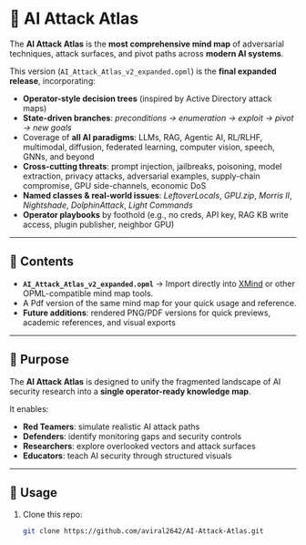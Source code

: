 # 🧠 AI Attack Atlas

The **AI Attack Atlas** is the **most comprehensive mind map** of adversarial techniques, attack surfaces, and pivot paths across **modern AI systems**.

This version (`AI_Attack_Atlas_v2_expanded.opml`) is the **final expanded release**, incorporating:
- **Operator-style decision trees** (inspired by Active Directory attack maps)
- **State-driven branches**: *preconditions → enumeration → exploit → pivot → new goals*
- Coverage of **all AI paradigms**: LLMs, RAG, Agentic AI, RL/RLHF, multimodal, diffusion, federated learning, computer vision, speech, GNNs, and beyond
- **Cross-cutting threats**: prompt injection, jailbreaks, poisoning, model extraction, privacy attacks, adversarial examples, supply-chain compromise, GPU side-channels, economic DoS
- **Named classes & real-world issues**: *LeftoverLocals*, *GPU.zip*, *Morris II*, *Nightshade*, *DolphinAttack*, *Light Commands*
- **Operator playbooks** by foothold (e.g., no creds, API key, RAG KB write access, plugin publisher, neighbor GPU)

---

## 📂 Contents
- **`AI_Attack_Atlas_v2_expanded.opml`** → Import directly into [XMind](https://xmind.app/) or other OPML-compatible mind map tools.
- A Pdf version of the same mind map for your quick usage and reference.   
- **Future additions**: rendered PNG/PDF versions for quick previews, academic references, and visual exports  

---

## 🎯 Purpose
The **AI Attack Atlas** is designed to unify the fragmented landscape of AI security research into a **single operator-ready knowledge map**.  

It enables:
- **Red Teamers**: simulate realistic AI attack paths  
- **Defenders**: identify monitoring gaps and security controls  
- **Researchers**: explore overlooked vectors and attack surfaces  
- **Educators**: teach AI security through structured visuals  

---

## 🚀 Usage
1. Clone this repo:
   ```bash
   git clone https://github.com/aviral2642/AI-Attack-Atlas.git
